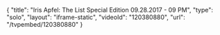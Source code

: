 {
    "title": "Iris Apfel: The List Special Edition 09.28.2017 - 09 PM",
    "type": "solo",
    "layout": "iframe-static",
    "videoId": "120380880",
    "url": "\/tvpembed\/120380880"
}
